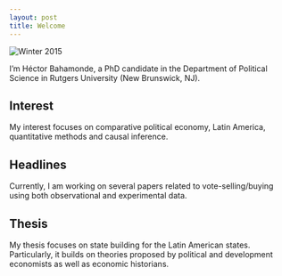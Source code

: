 ```yaml
---
layout: post
title: Welcome
---
```


![](/Users/hectorbahamonde/RU/GitHub/hbahamonde.github.io/images/profile/pic1.jpg "Winter 2015")


I’m Héctor Bahamonde, a PhD candidate in the Department of Political Science in Rutgers University (New Brunswick, NJ). 

## Interest

My interest focuses on comparative political economy, Latin America, quantitative methods and causal inference.

## Headlines

Currently, I am working on several papers related to vote-selling/buying using both observational and experimental data. 

## Thesis

My thesis focuses on state building for the Latin American states. Particularly, it builds on theories proposed by political and development economists as well as economic historians.